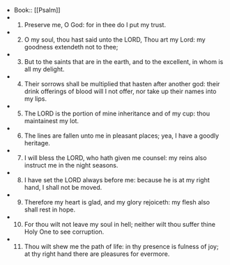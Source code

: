 - Book:: [[Psalm]]
- 1. Preserve me, O God: for in thee do I put my trust.
- 2. O my soul, thou hast said unto the LORD, Thou art my Lord: my goodness extendeth not to thee;
- 3. But to the saints that are in the earth, and to the excellent, in whom is all my delight.
- 4. Their sorrows shall be multiplied that hasten after another god: their drink offerings of blood will I not offer, nor take up their names into my lips.
- 5. The LORD is the portion of mine inheritance and of my cup: thou maintainest my lot.
- 6. The lines are fallen unto me in pleasant places; yea, I have a goodly heritage.
- 7. I will bless the LORD, who hath given me counsel: my reins also instruct me in the night seasons.
- 8. I have set the LORD always before me: because he is at my right hand, I shall not be moved.
- 9. Therefore my heart is glad, and my glory rejoiceth: my flesh also shall rest in hope.
- 10. For thou wilt not leave my soul in hell; neither wilt thou suffer thine Holy One to see corruption.
- 11. Thou wilt shew me the path of life: in thy presence is fulness of joy; at thy right hand there are pleasures for evermore.
